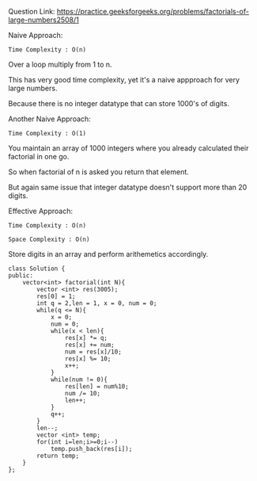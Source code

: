 Question Link: https://practice.geeksforgeeks.org/problems/factorials-of-large-numbers2508/1

Naive Approach:
    
    Time Complexity : O(n)

Over a loop multiply from 1 to n.

This has very good time complexity, yet it's a naive appproach for very large numbers.

Because there is no integer datatype that can store 1000's of digits.

Another Naive Approach:

    Time Complexity : O(1)

You maintain an array of 1000 integers where you already calculated their factorial in one go.

So when factorial of n is asked you return that element.

But again same issue that integer datatype doesn't support more than 20 digits.


Effective Approach:


    Time Complexity : O(n)

    Space Complexity : O(n)

Store digits in an array and perform arithemetics accordingly.

    class Solution {
    public:
        vector<int> factorial(int N){
            vector <int> res(3005);
            res[0] = 1;
            int q = 2,len = 1, x = 0, num = 0;
            while(q <= N){
                x = 0;
                num = 0;
                while(x < len){
                    res[x] *= q;
                    res[x] += num;
                    num = res[x]/10;
                    res[x] %= 10;
                    x++;
                }
                while(num != 0){
                    res[len] = num%10;
                    num /= 10;
                    len++;
                }
                q++;
            }
            len--;
            vector <int> temp;
            for(int i=len;i>=0;i--)
                temp.push_back(res[i]);
            return temp;
        }
    };